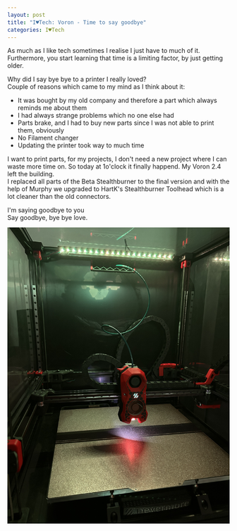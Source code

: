 ```yaml
---
layout: post
title: "I♥Tech: Voron - Time to say goodbye"
categories: I♥Tech
---
```


As much as I like tech sometimes I realise I just have to much of it.  
Furthermore, you start learning that time is a limiting factor, by just getting older.

Why did I say bye bye to a printer I really loved?  
Couple of reasons which came to my mind as I think about it:

- It was bought by my old company and therefore a part which always reminds me about them
- I had always strange problems which no one else had
- Parts brake, and I had to buy new parts since I was not able to print them, obviously
- No Filament changer
- Updating the printer took way to much time

I want to print parts, for my projects, I don't need a new project where I can waste more time on.
So today at 1o'clock it finally happend. My Voron 2.4 left the building.  
I replaced all parts of the Beta Stealthburner to the final version and with the help of Murphy we
upgraded to HartK's Stealthburner Toolhead which is a lot cleaner than the old connectors.

I'm saying goodbye to you  
Say goodbye, bye bye love.

![Voron](/assets/pix/Voron.JPG)